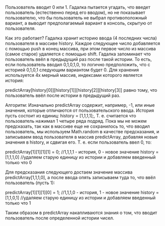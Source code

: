 Пользователь вводит 0 или 1. Гадалка пытается угадать, что введет пользователь (естественно перед его вводом), но не показывает пользователю, что бы пользователь не выбрал противоположный вариант, а выводит предполагаемый вариант в консоль, скрытую от пользователя.

Как это работает?
Гадалка хранит историю ввода (4 последних числа) пользователя в массиве history. Каждое следующее число добавляется с помощью push в конец массива, при этом первое число из массива (самое старое) удаляется с помощью shift.
Гадалка запоминает что пользователь ввёл в предыдущий раз после такой истории. То есть, если пользователь вводил 0,1,0,1,0, то логично предположить, что с историей 0,1,0,1 следующим вариантом будет 0. Для хранения используется 4х мерный массив, индексами которого является история:

predictArray[history[0]][history[1]][history[2]][history[3]] равно тому, что пользователь ввёл после истории в предыдущий раз.

Алгоритм:
Изначально predictArray содержит, например, -1, или иные значения, которые отличаются от пользовательского ввода. История пусть состоит из единиц: history = [1,1,1,1];, Т. е. считается что пользователь нажимал 1 четыре ряда подряд. Пока мы не можем предсказать, так как в массиве еще не сохранилось то, что вводил пользователь, мы используем Math.random в качестве предсказания, и записываем ввод пользователя в массив predictArray, добавляя новые значения в history, и сдвигая его. Т. е. если пользователь ввел 0, то:

predictArray[1][1][1][1] = 0; //1,1,1,1 - история, 0 - новое значение
history = [1,1,1,0]        //удаляем старую единицу из истории и добавляем введенный только что 0

Для предсказания следующего достаем значение массива predictArray[1,1,1,0], а после ввода опять записываем туда то, что ввёл пользователь (пусть 1):

predictArray[1][1][1][0] = 1; //1,1,1,0 - история, 1 - новое значение
history = [1,1,0,1]        //удаляем старую единицу из истории и добавляем введенный только что 1

Таким образом в predictArray накапливаются знания о том, что вводит пользователь после определенной истории чисел.